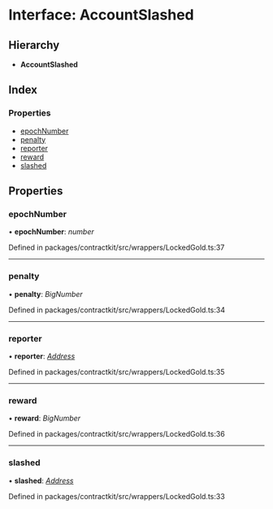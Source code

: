 # Interface: AccountSlashed

## Hierarchy

* **AccountSlashed**

## Index

### Properties

* [epochNumber](_wrappers_lockedgold_.accountslashed.md#epochnumber)
* [penalty](_wrappers_lockedgold_.accountslashed.md#penalty)
* [reporter](_wrappers_lockedgold_.accountslashed.md#reporter)
* [reward](_wrappers_lockedgold_.accountslashed.md#reward)
* [slashed](_wrappers_lockedgold_.accountslashed.md#slashed)

## Properties

###  epochNumber

• **epochNumber**: *number*

Defined in packages/contractkit/src/wrappers/LockedGold.ts:37

___

###  penalty

• **penalty**: *BigNumber*

Defined in packages/contractkit/src/wrappers/LockedGold.ts:34

___

###  reporter

• **reporter**: *[Address](../modules/_base_.md#address)*

Defined in packages/contractkit/src/wrappers/LockedGold.ts:35

___

###  reward

• **reward**: *BigNumber*

Defined in packages/contractkit/src/wrappers/LockedGold.ts:36

___

###  slashed

• **slashed**: *[Address](../modules/_base_.md#address)*

Defined in packages/contractkit/src/wrappers/LockedGold.ts:33
